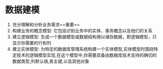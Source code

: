 # 数据建模


  1. 充分理解和分析业务需求==重要==
  2. 构建业务的概念模型: 它包括识别业务中的实体，事务概念以及他们的关系
  3. 建立逻辑模型: 生成一个数据模型或数据结构用以储存数据，即逻辑模型，只显示你需要的行和列
  4. 建立实体模型: 为特定的数据库管理系统构建一个实体模型,实体模型时围绕特定技术的逻辑模型实现,在这个模型中,你需要具备由数据库技术支持的确切的数据类型,列默认值,表主键,以及其他对象

